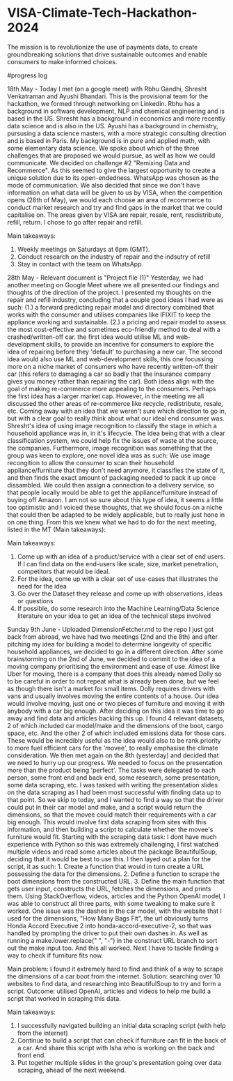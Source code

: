 # VISA-Climate-Tech-Hackathon-2024
The mission is to  revolutionize the use of payments data, to create groundbreaking solutions that drive  sustainable outcomes and enable consumers to make informed choices.

#progress log

18th May - 
Today I met (on a google meet) with Rbhu Gandhi, Shresht Venkatraman and Ayushi Bhandari. This is the provisional team for the hackathon, we formed through networking on Linkedin. Rbhu has a background in software development, NLP and chemical engineering and is based in the US. Shresht has a background in economics and more recently data science and is also in the US. Ayushi has a background in chemistry, pursusing a data science masters, with a more strategic consulting direction and is based in Paris. My background is in pure and applied math, with some elementary data science. We spoke about which of the three challenges that are proposed we would pursue, as well as how we could communicate. We decided on challenge #2 "Remixing Data and Recommerce". As this seemed to give the largest opportunity to create a unique solution due to its open-endedness. WhatsApp was chosen as the mode of communication. We also decided that since we don't have information on what data will be given to us by VISA, when the competition opens (28th of May), we would each choose an area of recommerce to conduct market research and try and find gaps in the market that we could capitalise on. The areas given by VISA are repair, resale, rent, resdistribute, refill, return. I chose to go after repair and refill. 

Main takeaways: 
1. Weekly meetings on Saturdays at 6pm (GMT).
2. Conduct research on the industry of repair and the indsutry of refill
3. Stay in contact with the team on WhatsApp.

28th May - Relevant document is "Project file (1)"
Yesterday, we had another meeting on Google Meet where we all presented our findings and thoughts of the direction of the project. I presented my thoughts on the repair and refill industry, concluding that a couple good ideas I had were as such: 
(1.) a forward predicting repair model and directory combined that works with the consumer and utilises companies like IFIXIT to keep the appliance working and sustainable. 
(2.) a pricing and repair model to assess the most cost-effective and sometimes eco-friendly method to deal with a crashed/written-off car.
  the first idea would utilise ML and web-development skills, to provide an incentive for consumers to explore the idea of repairing before they 'default' to purchasing a new car. The second idea would also use ML and web-development skills, this one focussing more on a niche market of consumers who have recently written-off their car (this refers to damaging a car so badly that the insurance company gives you money rather than repairing the car). Both ideas align with the goal of making re-commerce more appealing to the consumers. Perhaps the first idea has a larger market cap. However, in the meeting we all discussed the other areas of re-commerce like recycle, redistribute, resale, etc. Coming away with an idea that we weren't sure which direction to go in, but with a clear goal to really think about what our ideal end consumer was. Shresht's idea of using image recognition to classify the stage in which a household appliance was in, in it's lifecycle. The idea being that with a clear classification system, we could help fix the issues of waste at the source, the companies. Furthermore, image recognition was something that the group was keen to explore, one novel idea was as such:
  We use image recongition to allow the consumer to scan their household appliance/furniture that they don't need anymore, it classifies the state of it, and then finds the exact amount of packaging needed to pack it up once dissambled. We could then assign a connection to a delivery service, so that people locally would be able to get the appliance/furniture instead of buying off Amazon. I am not so sure about this type of idea, it seems a little too optimistic and I voiced these thoughts, that we should focus on a niche that could then be adapted to be widely applicable, but to really just hone in on one thing. From this we knew what we had to do for the next meeting, listed in the MT (Main takeaways):

Main takeaways:
1. Come up with an idea of a product/service with a clear set of end users. If I can find data on the end-users like scale, size, market penetration, competitors that would be ideal.
2. For the idea, come up with a clear set of use-cases that illustrates the need for the idea
3. Go over the Dataset they release and come up with observations, ideas or questions
4. If possible, do some research into the Machine Learning/Data Science literature on your idea to get an idea of the technical steps involved

Sunday 9th June - Uploaded DimensionFetcher.md to the repo
I just got back from abroad, we have had two meetings (2nd and the 8th) and after pitching my idea for building a model to determine longevity of specific household appliances, we decided to go in a different direction. After some brainstorming on the 2nd of June, we decided to commit to the idea of a moving company prioritising the environment and ease of use. Almost like Uber for moving, there is a company that does this already named Dolly so to be careful in order to not repeat what is already been done, but we feel as though there isn't a market for small items. Dolly requires drivers with vans and usually involves moving the entire contents of a house. Our idea would involve moving, just one or two pieces of furniture and moving it with anybody with a car big enough. After deciding on this idea it was time to go away and find data and articles backing this up. I found 4 relevant datasets, 2 of which included car model/make and the dimensions of the boot, cargo space, etc. And the other 2 of which included emissions data for those cars. These would be incredibly useful as the idea would also to be rank priority to more fuel efficient cars for the 'movee', to really emphasise the climate consideration. 
  We then met again on the 8th (yesterday) and decided that we need to hurry up our progress. We needed to focus on the presentation more than the product being 'perfect'. The tasks were delegated to each person, some front end and back end, some research, some presentation, some data scraping, etc. I was tasked with writing the presentation slides on the data scraping as I had been most successful with finding data up to that point. So we skip to today, and I wanted to find a way so that the driver could put in their car model and make, and a script would return the dimensions, so that the movee could match their requirements with a car big enough. This would involve first data scraping from sites with this information, and then building a script to calculate whether the movee's furniture would fit. Starting with the scraping data task:
  I dont have much experience with Python so this was extremely challenging, I first watched multiple videos and read some articles about the package BeautifulSoup, deciding that it would be best to use this. I then layed out a plan for the script, it as such:
      1. Create a function that would in turn create a URL possessing the data for the dimensions.
      2. Define a function to scrape the boot dimensions from the constructed URL.
      3. Define the main function that gets user input, constructs the URL, fetches the dimensions, and prints them.
  Using StackOverflow, videos, articles and the Python OpenAI model, I was able to construct all three parts, with some tweaking to make sure it worked. One issue was the dashes in the car model, with the website that I used for the dimensions, "How Many Bags Fit", the url obviously turns Honda Accord Executive 2 into honda-accord-executive-2, so that was handled by prompting the driver to put their own dashes in. As well as running a make.lower.replace(" ", "-") in the construct URL branch to sort out the make input too. And this all worked. Next I have to tackle finding a way to check if furniture fits now.

Main problem:
I found it extremely hard to find and think of a way to scrape the dimensions of a car boot from the internet. Solution: searching over 10 websites to find data, and researching into BeautifulSoup to try and form a script. Outcome: utilised OpenAI, articles and videos to help me build a script that worked in scraping this data.

Main takeaways:
1. I successfully navigated building an initial data scraping script (with help from the internet)
2. Continue to build a script that can check if furniture can fit in the back of a car. And share this script with Isha who is working on the back and front end.
3. Put together multiple slides in the group's presentation going over data scraping, ahead of the next weekend.



